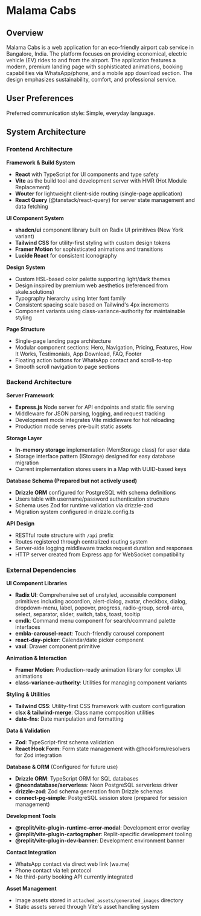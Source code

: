 # Malama Cabs

## Overview

Malama Cabs is a web application for an eco-friendly airport cab service in Bangalore, India. The platform focuses on providing economical, electric vehicle (EV) rides to and from the airport. The application features a modern, premium landing page with sophisticated animations, booking capabilities via WhatsApp/phone, and a mobile app download section. The design emphasizes sustainability, comfort, and professional service.

## User Preferences

Preferred communication style: Simple, everyday language.

## System Architecture

### Frontend Architecture

**Framework & Build System**
- **React** with TypeScript for UI components and type safety
- **Vite** as the build tool and development server with HMR (Hot Module Replacement)
- **Wouter** for lightweight client-side routing (single-page application)
- **React Query** (@tanstack/react-query) for server state management and data fetching

**UI Component System**
- **shadcn/ui** component library built on Radix UI primitives (New York variant)
- **Tailwind CSS** for utility-first styling with custom design tokens
- **Framer Motion** for sophisticated animations and transitions
- **Lucide React** for consistent iconography

**Design System**
- Custom HSL-based color palette supporting light/dark themes
- Design inspired by premium web aesthetics (referenced from skale.solutions)
- Typography hierarchy using Inter font family
- Consistent spacing scale based on Tailwind's 4px increments
- Component variants using class-variance-authority for maintainable styling

**Page Structure**
- Single-page landing page architecture
- Modular component sections: Hero, Navigation, Pricing, Features, How It Works, Testimonials, App Download, FAQ, Footer
- Floating action buttons for WhatsApp contact and scroll-to-top
- Smooth scroll navigation to page sections

### Backend Architecture

**Server Framework**
- **Express.js** Node server for API endpoints and static file serving
- Middleware for JSON parsing, logging, and request tracking
- Development mode integrates Vite middleware for hot reloading
- Production mode serves pre-built static assets

**Storage Layer**
- **In-memory storage** implementation (MemStorage class) for user data
- Storage interface pattern (IStorage) designed for easy database migration
- Current implementation stores users in a Map with UUID-based keys

**Database Schema (Prepared but not actively used)**
- **Drizzle ORM** configured for PostgreSQL with schema definitions
- Users table with username/password authentication structure
- Schema uses Zod for runtime validation via drizzle-zod
- Migration system configured in drizzle.config.ts

**API Design**
- RESTful route structure with `/api` prefix
- Routes registered through centralized routing system
- Server-side logging middleware tracks request duration and responses
- HTTP server created from Express app for WebSocket compatibility

### External Dependencies

**UI Component Libraries**
- **Radix UI**: Comprehensive set of unstyled, accessible component primitives including accordion, alert-dialog, avatar, checkbox, dialog, dropdown-menu, label, popover, progress, radio-group, scroll-area, select, separator, slider, switch, tabs, toast, tooltip
- **cmdk**: Command menu component for search/command palette interfaces
- **embla-carousel-react**: Touch-friendly carousel component
- **react-day-picker**: Calendar/date picker component
- **vaul**: Drawer component primitive

**Animation & Interaction**
- **Framer Motion**: Production-ready animation library for complex UI animations
- **class-variance-authority**: Utilities for managing component variants

**Styling & Utilities**
- **Tailwind CSS**: Utility-first CSS framework with custom configuration
- **clsx & tailwind-merge**: Class name composition utilities
- **date-fns**: Date manipulation and formatting

**Data & Validation**
- **Zod**: TypeScript-first schema validation
- **React Hook Form**: Form state management with @hookform/resolvers for Zod integration

**Database & ORM** (Configured for future use)
- **Drizzle ORM**: TypeScript ORM for SQL databases
- **@neondatabase/serverless**: Neon PostgreSQL serverless driver
- **drizzle-zod**: Zod schema generation from Drizzle schemas
- **connect-pg-simple**: PostgreSQL session store (prepared for session management)

**Development Tools**
- **@replit/vite-plugin-runtime-error-modal**: Development error overlay
- **@replit/vite-plugin-cartographer**: Replit-specific development tooling
- **@replit/vite-plugin-dev-banner**: Development environment banner

**Contact Integration**
- WhatsApp contact via direct web link (wa.me)
- Phone contact via tel: protocol
- No third-party booking API currently integrated

**Asset Management**
- Image assets stored in `attached_assets/generated_images` directory
- Static assets served through Vite's asset handling system